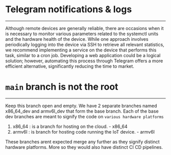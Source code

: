 # Telegram notifications & logs
----

Although remote devices are generally reliable, there are occasions when it is necessary to monitor various parameters related to the systemctl units and the hardware health of the device. While one approach involves periodically logging into the device via SSH to retrieve all relevant statistics, we recommend implementing a service on the device that performs this task, similar to a cron job. Developing a web application could be a logical solution; however, automating this process through Telegram offers a more efficient alternative, significantly reducing the time to market.


# `main` branch is not the root
------

Keep this branch open and empty. We have 2 separate branches named x86_64_dev and armv6l_dev that form the base branch. Each of the base dev branches are meant to signify the code on `various hardware platforms`
1. x86_64 : is a branch for hosting on the cloud. - x86_64
2. armv6l : is branch for hosting code running the IoT device. - armv6l

These branches arent expected merge any further as they signify distinct hardware platforms. More so they would also have distinct CI CD pipelines.
